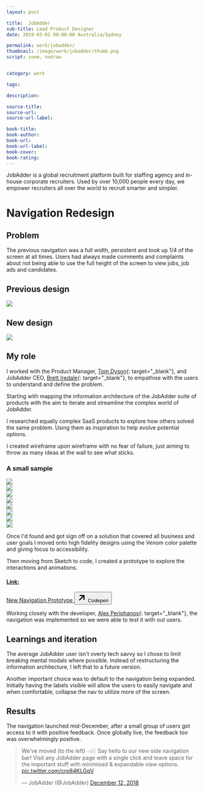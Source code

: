 ```yaml
---
layout: post

title:  JobAdder
sub-title: Lead Product Designer
date: 2019-03-01 00:00:00 Australia/Sydney

permalink: work/jobadder/
thumbnail: /image/work/jobadder/thumb.png
script: zoom, nodraw


category: work

tags:

description:

source-title:
source-url:
source-url-label:

book-title:
book-author:
book-url:
book-url-label:
book-cover:
book-rating:
---
```


JobAdder is a global recruitment platform built for staffing agency and in-house corporate recruiters. Used by over 10,000 people every day, we empower recruiters all over the world to recruit smarter and simpler.

# Navigation Redesign

## Problem

The previous navigation was a full width, persistent and took up 1/4 of the screen at all times. Users had always made comments and complaints about not being able to use the full height of the screen to view jobs, job ads and candidates.


## Previous design

<div class="w-full px-2 py-1">
  <img data-action="zoom" src="/image/work/jobadder/nav-old.png">
</div>


## New design

<div class="w-full px-2 py-1">
  <img data-action="zoom" src="/image/work/jobadder/nav-new.png">
</div>


## My role

I worked with the Product Manager, [Tom Dyson](https://twitter.com/dysontom){: target="_blank"}, and JobAdder CEO, [Brett Iredale](https://twitter.com/BrettIredale){: target="_blank"}, to empathise with the users to understand and define the problem. 

Starting with mapping the information architecture of the JobAdder suite of products with the aim to iterate and streamline the complex world of JobAdder.

I researched equally complex SaaS products to explore how others solved the same problem. Using them as inspiration to help evolve potential options.

I created wireframe upon wireframe with no fear of failure, just aiming to throw as many ideas at the wall to see what sticks.

### A small sample

<div class="flex flex-wrap -mx-2 -mt-8">

  <div class="w-1/2 md:w-1/4 px-2 py-1">
    <img data-action="zoom" src="/image/work/jobadder/wireframe/wf1.jpg">
  </div>
  <div class="w-1/2 md:w-1/4 px-2 py-1">
    <img data-action="zoom" src="/image/work/jobadder/wireframe/wf2.jpg">
  </div>
  <div class="w-1/2 md:w-1/4 px-2 py-1">
    <img data-action="zoom" src="/image/work/jobadder/wireframe/wf3.jpg">
  </div>
    <div class="w-1/2 md:w-1/4 px-2 py-1">
    <img data-action="zoom" src="/image/work/jobadder/wireframe/wf4.jpg">
  </div>
  <div class="w-1/2 md:w-1/4 px-2 py-1">
    <img data-action="zoom" src="/image/work/jobadder/wireframe/wf5.jpg">
  </div>
  <div class="w-1/2 md:w-1/4 px-2 py-1">
    <img data-action="zoom" src="/image/work/jobadder/wireframe/wf6.jpg">
  </div>
    <div class="w-1/2 md:w-1/4 px-2 py-1">
    <img data-action="zoom" src="/image/work/jobadder/wireframe/wf7.jpg">
  </div>
  <div class="w-1/2 md:w-1/4 px-2 py-1">
    <img data-action="zoom" src="/image/work/jobadder/wireframe/wf8.jpg">
  </div>

</div>

Once I'd found and got sign off on a solution that covered all business and user goals I moved onto high fidelity designs using the _Venom_ color palette and giving focus to accessibility. 

Then moving from Sketch to code, I created a prototype to explore the interactions and animations.

<div class="link-card">
  <a href="https://codepen.io/brody/full/GwKryN" target="_blank" class="border rounded p-4 md:p-5 my-3 lg:my-6 button shadow-none max-w-md flex flex-wrap" target="_blank">
    <h4 class="text-04 text-base leading-tight w-full uppercase font-semibold mb-0 lg:mb-0 glitch" data-text="Link:">Link:</h4>
    <span class="mt-2 mb-3 text-lg lg:text-xl w-full">New Navigation Prototype</span>
    <button class="ic_external fill-current rounded text-white bg-primary py-1 pl-2 pr-3 flex items-center">
      <svg class="mr-2" height="24" viewBox="0 0 24 24" width="24" xmlns="http://www.w3.org/2000/svg"><path d="m13.8786797 8h-6.3786797c-.82842712 0-1.5-.67157288-1.5-1.5s.67157288-1.5 1.5-1.5h10c.8284271 0 1.5.67157288 1.5 1.5v10c0 .8284271-.6715729 1.5-1.5 1.5s-1.5-.6715729-1.5-1.5v-6.3786797l-8.95020426 8.9502043c-.58578644.5857864-1.53553391.5857864-2.12132035 0-.58578643-.5857864-.58578643-1.5355339 0-2.1213203z"/></svg>
      <span class="label text-base md:text-lg leading-tight">Codepen</span>
    </button>
  </a>
</div>

Working closely with the developer, [Alex Periphanos](https://www.linkedin.com/in/alexandre-periphanos){: target="_blank"}, the navigation was implemented so we were able to test it with out users.


## Learnings and iteration

The average JobAdder user isn't overly tech savvy so I chose to limit breaking mental modals where possible. Instead of restructuring the information architecture, I left that to a future version.

Another important choice was to default to the navigation being expanded. Initially having the labels visible will allow the users to easily navigate and when comfortable, collapse the nav to utilize more of the screen.


## Results

The navigation launched mid-December, after a small group of users got access to it with positive feedback. Once globally live, the feedback too was overwhelmingly positive.

<blockquote class="twitter-tweet" data-lang="en"><p lang="en" dir="ltr">We&#39;ve moved (to the left) 👈🏼  Say hello to our new side navigation bar! Visit any JobAdder page with a single click and leave space for the important stuff with minimised &amp; expandable view options. <a href="https://t.co/crp84KLGqV">pic.twitter.com/crp84KLGqV</a></p>&mdash; JobAdder (@JobAdder) <a href="https://twitter.com/JobAdder/status/1072964137540415488?ref_src=twsrc%5Etfw">December 12, 2018</a></blockquote>
<script async src="https://platform.twitter.com/widgets.js" charset="utf-8"></script>